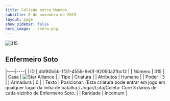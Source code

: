 ```yaml
---
title: Colisão entre Mundos
subtitle: 8 de novembro de 2019
layout: page
show_sidebar: false
hero_image: ../hero.png
---
```


![315](https://cdn.keyforgegame.com/media/card_front/pt/452_315_7944G4RP36CG_pt.png)

## Enfermeiro Soto

|----|----|
| ID | dbf80b5b-1f31-4558-9e0f-92050a2fbc12 |
| Número | 315 |
| Casa | ![Star Alliance](https://archonarcana.com/images/thumb/7/7d/Star_Alliance.png/22px-Star_Alliance.png "Aliança Estelar") |
| Tipo | Criatura |
| Atributos | Humano |
| Poder | 3 |
| Armadura | 0 |
| Texto | Posicionar. (Esta criatura pode entrar  em jogo em qualquer lugar da linha  de batalha.) Jogar/Luta/Coleta: Cure 3 danos  de cada vizinho de Enfermeiro Soto. |
| Raridade | Incomum |
